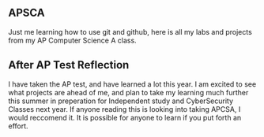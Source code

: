 ## APSCA

Just me learning how to use git and github, here is all my labs and projects from my AP Computer Science A class.

## After AP Test Reflection

I have taken the AP test, and have learned a lot this year. I am excited to see what projects are ahead of me, and plan to take my learning much further this summer in preperation for Independent study and CyberSecurity Classes next year. If anyone reading this is looking into taking APCSA, I would reccomend it. It is possible for anyone to learn if you put forth an effort.

